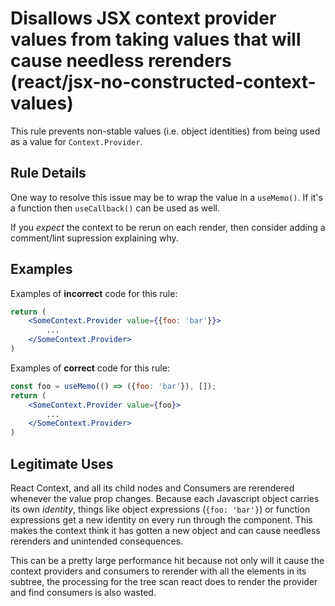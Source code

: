 # Disallows JSX context provider values from taking values that will cause needless rerenders (react/jsx-no-constructed-context-values)

This rule prevents non-stable values (i.e. object identities) from being used as a value for `Context.Provider`.

## Rule Details

One way to resolve this issue may be to wrap the value in a `useMemo()`. If it's a function then `useCallback()` can be used as well.

If you _expect_ the context to be rerun on each render, then consider adding a comment/lint supression explaining why.

## Examples

Examples of **incorrect** code for this rule:

```jsx
return (
    <SomeContext.Provider value={{foo: 'bar'}}>
        ...
    </SomeContext.Provider>
)
```

Examples of **correct** code for this rule:

```jsx
const foo = useMemo(() => ({foo: 'bar'}), []);
return (
    <SomeContext.Provider value={foo}>
        ...
    </SomeContext.Provider>
)
```

## Legitimate Uses

React Context, and all its child nodes and Consumers are rerendered whenever the value prop changes. Because each Javascript object carries its own _identity_, things like object expressions (`{foo: 'bar'}`) or function expressions get a new identity on every run through the component. This makes the context think it has gotten a new object and can cause needless rerenders and unintended consequences.

This can be a pretty large performance hit because not only will it cause the context providers and consumers to rerender with all the elements in its subtree, the processing for the tree scan react does to render the provider and find consumers is also wasted.

